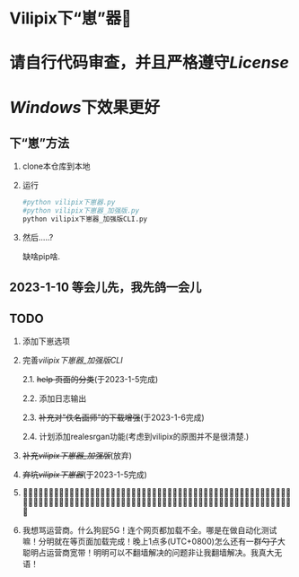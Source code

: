 # Vilipix下“崽”器:rofl:

# 请自行代码审查，并且严格遵守*License*

# *Windows*下效果更好

## 下“崽”方法

1. clone本仓库到本地

2. 运行

   ```sh
   #python vilipix下崽器.py
   #python vilipix下崽器_加强版.py
   python vilipix下崽器_加强版CLI.py
   ```

3. 然后.....? 

   缺啥pip啥.

## 2023-1-10 等会儿先，我先鸽一会儿

## TODO
1. 添加下崽选项

2. 完善*vilipix下崽器_加强版CLI*
   
   2.1. ~~help 页面的分类~~(于2023-1-5完成)
   
   2.2. 添加日志输出
   
   2.3. ~~补充对"佚名画师"的下载增强~~(于2023-1-6完成)
   
   2.4. 计划添加realesrgan功能(考虑到vilipix的原图并不是很清楚.)

3. ~~补充*vilipix下崽器_加强版*~~(放弃)

4. ~~弃坑*vilipix下崽器*~~(于2023-1-5完成)

5. :rofl::rofl::rofl::rofl::rofl::rofl::rofl::rofl::rofl::rofl::rofl::rofl::rofl::rofl::rofl::rofl::rofl::rofl::rofl::rofl::rofl::rofl::rofl::rofl::rofl::rofl::rofl::rofl::rofl::rofl::rofl::rofl::rofl::rofl::rofl::rofl::rofl::rofl::rofl::rofl::rofl::rofl::rofl::rofl::rofl::rofl::rofl::rofl::rofl::rofl::rofl::rofl::rofl::rofl::rofl::rofl::rofl::rofl::rofl::rofl::rofl::rofl::rofl::rofl::rofl::rofl::rofl::rofl::rofl::rofl::rofl::rofl::rofl::rofl::rofl::rofl::rofl::rofl::rofl::rofl::rofl::rofl::rofl::rofl::rofl::rofl::rofl::rofl::rofl::rofl::rofl::rofl::rofl::rofl::rofl::rofl::rofl::rofl::rofl::rofl::rofl::rofl::rofl::rofl::rofl:

6. 我想骂运营商。什么狗屁5G！连个网页都加载不全。哪是在做自动化测试嘛！分明就在等页面加载完成！晚上1点多(UTC+0800)怎么还有一群~~勺子~~大聪明占运营商宽带！明明可以不翻墙解决的问题非让我翻墙解决。我真大无语！
